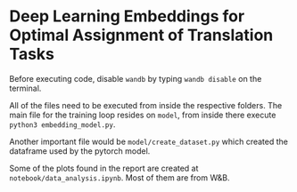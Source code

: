 # Deep Learning Embeddings for Optimal Assignment of Translation Tasks

Before executing code, disable `wandb` by typing `wandb disable` on the terminal.

All of the files need to be executed from inside the respective folders. The main file for the training loop resides on `model`, from inside there execute `python3 embedding_model.py`.

Another important file would be `model/create_dataset.py` which created the dataframe used by the pytorch model.

Some of the plots found in the report are created at `notebook/data_analysis.ipynb`. Most of them are from W&B.
